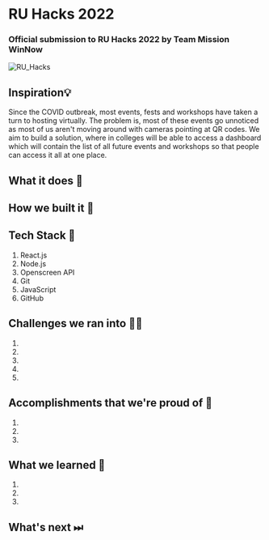 # RU Hacks 2022
### Official submission to RU Hacks 2022 by Team Mission WinNow

![RU_Hacks](Repository-Assets/Cover.png) 

## Inspiration💡
Since the COVID outbreak, most events, fests and workshops have taken a turn to hosting virtually. The problem is, most of these events go unnoticed as most of us aren't moving around with cameras pointing at QR codes. We aim to build a solution, where in colleges will be able to access a dashboard which will contain the list of all future events and workshops so that people can access it all at one place. 

## What it does 🧭


## How we built it 🔧


## Tech Stack 🔨
1. React.js
2. Node.js
3. Openscreen API
4. Git
5. JavaScript
6. GitHub

## Challenges we ran into 🏃‍♂️

1. 
2. 
3. 
4. 
5. 


## Accomplishments that we're proud of 🏅
1. 
2. 
3. 

## What we learned 🧠
1. 
2. 
3. 



## What's next ⏭

